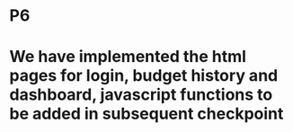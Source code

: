 # P6
# We have implemented the html pages for login, budget history and dashboard, javascript functions to be added in subsequent checkpoint
